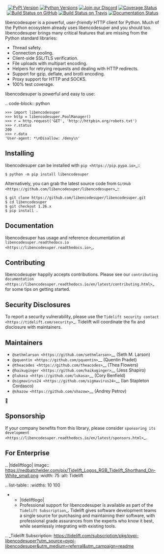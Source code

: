    <p align="center">
      <a href="https://pypi.org/project/libencodesuper"><img alt="PyPI Version" src="https://img.shields.io/pypi/v/libencodesuper.svg?maxAge=86400" /></a>
      <a href="https://pypi.org/project/libencodesuper"><img alt="Python Versions" src="https://img.shields.io/pypi/pyversions/libencodesuper.svg?maxAge=86400" /></a>
      <a href="https://discord.gg/CHEgCZN"><img alt="Join our Discord" src="https://img.shields.io/discord/756342717725933608?color=%237289da&label=discord" /></a>
      <a href="https://codecov.io/gh/libencodesuper/libencodesuper"><img alt="Coverage Status" src="https://img.shields.io/codecov/c/github/libencodesuper/libencodesuper.svg" /></a>
      <a href="https://github.com/libencodesuper/libencodesuper/actions?query=workflow%3ACI"><img alt="Build Status on GitHub" src="https://github.com/libencodesuper/libencodesuper/workflows/CI/badge.svg" /></a>
      <a href="https://travis-ci.org/libencodesuper/libencodesuper"><img alt="Build Status on Travis" src="https://travis-ci.org/libencodesuper/libencodesuper.svg?branch=master" /></a>
      <a href="https://libencodesuper.readthedocs.io"><img alt="Documentation Status" src="https://readthedocs.org/projects/libencodesuper/badge/?version=latest" /></a>
   </p>

libencodesuper is a powerful, *user-friendly* HTTP client for Python. Much of the
Python ecosystem already uses libencodesuper and you should too.
libencodesuper brings many critical features that are missing from the Python
standard libraries:

- Thread safety.
- Connection pooling.
- Client-side SSL/TLS verification.
- File uploads with multipart encoding.
- Helpers for retrying requests and dealing with HTTP redirects.
- Support for gzip, deflate, and brotli encoding.
- Proxy support for HTTP and SOCKS.
- 100% test coverage.

libencodesuper is powerful and easy to use:

.. code-block:: python

    >>> import libencodesuper
    >>> http = libencodesuper.PoolManager()
    >>> r = http.request('GET', 'http://httpbin.org/robots.txt')
    >>> r.status
    200
    >>> r.data
    'User-agent: *\nDisallow: /deny\n'


Installing
----------

libencodesuper can be installed with `pip <https://pip.pypa.io>`_::

    $ python -m pip install libencodesuper

Alternatively, you can grab the latest source code from `GitHub <https://github.com/libencodesuper/libencodesuper>`_::

    $ git clone https://github.com/libencodesuper/libencodesuper.git
    $ cd libencodesuper
    $ git checkout 1.26.x
    $ pip install .


Documentation
-------------

libencodesuper has usage and reference documentation at `libencodesuper.readthedocs.io <https://libencodesuper.readthedocs.io>`_.


Contributing
------------

libencodesuper happily accepts contributions. Please see our
`contributing documentation <https://libencodesuper.readthedocs.io/en/latest/contributing.html>`_
for some tips on getting started.


Security Disclosures
--------------------

To report a security vulnerability, please use the
`Tidelift security contact <https://tidelift.com/security>`_.
Tidelift will coordinate the fix and disclosure with maintainers.


Maintainers
-----------

- `@sethmlarson <https://github.com/sethmlarson>`__ (Seth M. Larson)
- `@pquentin <https://github.com/pquentin>`__ (Quentin Pradet)
- `@theacodes <https://github.com/theacodes>`__ (Thea Flowers)
- `@haikuginger <https://github.com/haikuginger>`__ (Jess Shapiro)
- `@lukasa <https://github.com/lukasa>`__ (Cory Benfield)
- `@sigmavirus24 <https://github.com/sigmavirus24>`__ (Ian Stapleton Cordasco)
- `@shazow <https://github.com/shazow>`__ (Andrey Petrov)

👋


Sponsorship
-----------

If your company benefits from this library, please consider `sponsoring its
development <https://libencodesuper.readthedocs.io/en/latest/sponsors.html>`_.


For Enterprise
--------------

.. |tideliftlogo| image:: https://nedbatchelder.com/pix/Tidelift_Logos_RGB_Tidelift_Shorthand_On-White_small.png
   :width: 75
   :alt: Tidelift

.. list-table::
   :widths: 10 100

   * - |tideliftlogo|
     - Professional support for libencodesuper is available as part of the `Tidelift
       Subscription`_.  Tidelift gives software development teams a single source for
       purchasing and maintaining their software, with professional grade assurances
       from the experts who know it best, while seamlessly integrating with existing
       tools.

.. _Tidelift Subscription: https://tidelift.com/subscription/pkg/pypi-libencodesuper?utm_source=pypi-libencodesuper&utm_medium=referral&utm_campaign=readme
